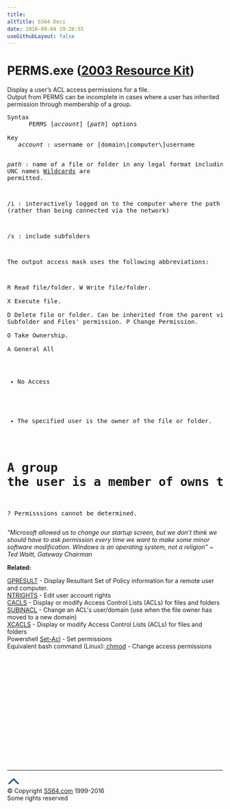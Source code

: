 ```yaml
---
title:
altTitle: SS64 Docs
date: 2016-09-04 19:26:55
useGithubLayout: false
---
```

<!-- #BeginLibraryItem "/Library/head_nt.lbi" --><!-- #EndLibraryItem --><h1>PERMS.exe (<a href="../links/windows.html#kits">2003 Resource Kit</a>)</h1>
<p>Display a user’s ACL access permissions for a file.<br>
Output from PERMS can be incomplete in cases where a user has inherited permission through membership of a group.</p>
<pre>Syntax
      PERMS [<i>account</i>] [<i>path</i>] options<br>
Key<br>   <i>account</i> : username or [domain\|computer\]username 

   <i>path</i>    : name of a file or folder in any legal format
             including UNC names
             <a href="syntax-wildcards.html">Wildcards</a> are permitted.

   /i      : interactively logged on to the computer
             where the path resides.
             (rather than being connected via the network)

   /s      : include subfolders

The output access mask uses the following abbreviations: 

  R  Read file/folder.
  W  Write file/folder.   
  X  Execute file.  
  D  Delete file or folder. Can be inherited from the parent
     via 'Delete Subfolder and Files' permission.
  P  Change Permission.  
  O  Take Ownership.   
  A  General All  
  -  No Access
  *  The specified user is the owner of the file or folder.  
  #  A group the user is a member of owns the file or folder.  
  ?  Permisssions cannot be determined. </pre>
<p class="quote"><i>"Microsoft allowed us to change our startup screen, but we don’t think we should have to ask permission every time we want to make some minor software modification. Windows is an operating system, not a religion" ~ Ted Waitt, Gateway Chairman </i></p>
<p><b>Related:</b></p>
<p><a href="gpresult.html">GPRESULT</a> - Display  Resultant Set of Policy information for a remote user and computer.<br>
  <a href="ntrights.html">NTRIGHTS</a> - Edit user account rights<br>
  <a href="cacls.html">CACLS</a> - Display or modify Access Control Lists 
  (ACLs) for files and folders<br>
<a href="subinacl.html">SUBINACL</a> - Change an ACL's user/domain (use when 
  the file owner has moved to a new domain)<br>
  <a href="xcacls.html">XCACLS</a> - Display or modify Access Control Lists (ACLs) 
  for files and folders<br>
Powershell <a href="../ps/set-acl.html">Set-Acl</a> - Set permissions<br>
  Equivalent bash command (Linux):<a href="../bash/export.html"> 
  </a><a href="../bash/chmod.html">chmod</a> - Change access permissions</p><!-- #BeginLibraryItem "/Library/foot_nt.lbi" --><p>
<!-- windows300 -->
<ins class="adsbygoogle" style="display:inline-block;width:300px;height:250px" data-ad-client="ca-pub-6140977852749469" data-ad-slot="7649547908"></ins>
<script>
(adsbygoogle = window.adsbygoogle || []).push({});
</script></p>
<hr>
<div id="bl" class="footer"><a href="perms.html#"><img src="../images/top.png" width="30" height="22" alt="Back to the Top"></a></div>
<div id="br" class="footer, tagline">© Copyright <a href="http://ss64.com/">SS64.com</a> 1999-2016<br>
Some rights reserved</div><!-- #EndLibraryItem -->

